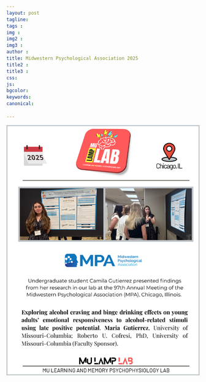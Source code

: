 ```yaml
---
layout: post
tagline: 
tags : 
img : 
img2 : 
img3 : 
author : 
title: Midwestern Psychological Association 2025
title2 : 
title3 : 
css: 
js: 
bgcolor: 
keywords: 
canonical:

---
```

<span class="image small"><img src="/assets/images/news/MPA_2025_MCG.png" width="650"/></span>

